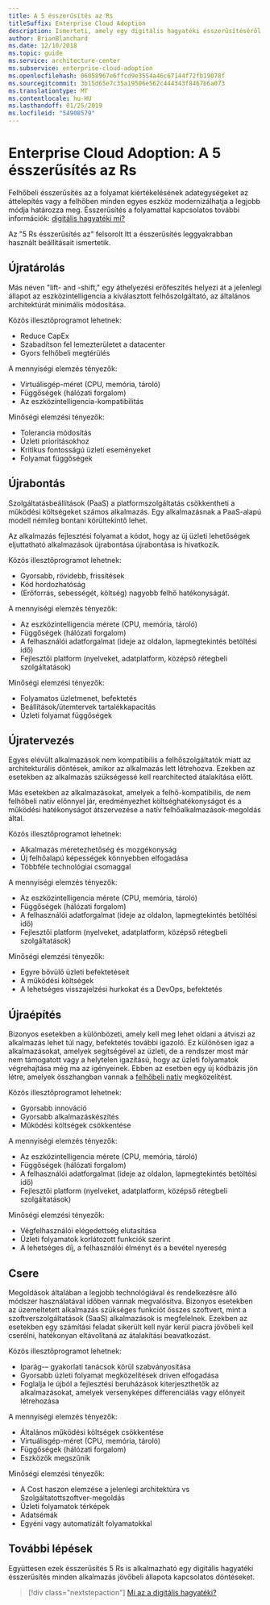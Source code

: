 ```yaml
---
title: A 5 ésszerűsítés az Rs
titleSuffix: Enterprise Cloud Adoption
description: Ismerteti, amely egy digitális hagyatéki ésszerűsítéséről esetén érhetők el a beállításokat
author: BrianBlanchard
ms.date: 12/10/2018
ms.topic: guide
ms.service: architecture-center
ms.subservice: enterprise-cloud-adoption
ms.openlocfilehash: 06058967e6ffcd9e3554a46c67144f72fb19078f
ms.sourcegitcommit: 3b15d65e7c35a19506e562c444343f8467b6a073
ms.translationtype: MT
ms.contentlocale: hu-HU
ms.lasthandoff: 01/25/2019
ms.locfileid: "54908579"
---
```

# <a name="enterprise-cloud-adoption-the-5-rs-of-rationalization"></a>Enterprise Cloud Adoption: A 5 ésszerűsítés az Rs

Felhőbeli ésszerűsítés az a folyamat kiértékelésének adategységeket az áttelepítés vagy a felhőben minden egyes eszköz modernizálhatja a legjobb módja határozza meg. Ésszerűsítés a folyamattal kapcsolatos további információk: [digitális hagyatéki mi?](overview.md)

Az "5 Rs ésszerűsítés az" felsorolt Itt a ésszerűsítés leggyakrabban használt beállításait ismertetik.

## <a name="rehost"></a>Újratárolás

Más néven "lift- and -shift," egy áthelyezési erőfeszítés helyezi át a jelenlegi állapot az eszközintelligencia a kiválasztott felhőszolgáltató, az általános architektúrát minimális módosítása.

Közös illesztőprogramot lehetnek:

* Reduce CapEx
* Szabadítson fel lemezterületet a datacenter
* Gyors felhőbeli megtérülés

A mennyiségi elemzés tényezők:

* Virtuálisgép-méret (CPU, memória, tároló)
* Függőségek (hálózati forgalom)
* Az eszközintelligencia-kompatibilitás

Minőségi elemzési tényezők:

* Tolerancia módosítás
* Üzleti prioritásokhoz
* Kritikus fontosságú üzleti eseményeket
* Folyamat függőségek

## <a name="refactor"></a>Újrabontás

Szolgáltatásbeállítások (PaaS) a platformszolgáltatás csökkentheti a működési költségeket számos alkalmazás. Egy alkalmazásnak a PaaS-alapú modell némileg bontani körültekintő lehet.

Az alkalmazás fejlesztési folyamat a kódot, hogy az új üzleti lehetőségek eljuttatható alkalmazások újrabontása újrabontása is hivatkozik.

Közös illesztőprogramot lehetnek:

* Gyorsabb, rövidebb, frissítések
* Kód hordozhatóság
* (Erőforrás, sebességét, költség) nagyobb felhő hatékonyságát.

A mennyiségi elemzés tényezők:

* Az eszközintelligencia mérete (CPU, memória, tároló)
* Függőségek (hálózati forgalom)
* A felhasználói adatforgalmat (ideje az oldalon, lapmegtekintés betöltési idő)
* Fejlesztői platform (nyelveket, adatplatform, középső rétegbeli szolgáltatások)

Minőségi elemzési tényezők:

* Folyamatos üzletmenet, befektetés
* Beállítások/ütemtervek tartalékkapacitás
* Üzleti folyamat függőségek

## <a name="rearchitect"></a>Újratervezés

Egyes elévült alkalmazások nem kompatibilis a felhőszolgáltatók miatt az architekturális döntések, amikor az alkalmazás lett létrehozva. Ezekben az esetekben az alkalmazás szükségessé kell rearchitected átalakítása előtt.

Más esetekben az alkalmazásokat, amelyek a felhő-kompatibilis, de nem felhőbeli natív előnnyel jár, eredményezhet költséghatékonyságot és a működési hatékonyságot átszervezése a natív felhőalkalmazások-megoldás által.

Közös illesztőprogramot lehetnek:

* Alkalmazás méretezhetőség és mozgékonyság
* Új felhőalapú képességek könnyebben elfogadása
* Többféle technológiai csomaggal

A mennyiségi elemzés tényezők:

* Az eszközintelligencia mérete (CPU, memória, tároló)
* Függőségek (hálózati forgalom)
* A felhasználói adatforgalmat (ideje az oldalon, lapmegtekintés betöltési idő)
* Fejlesztői platform (nyelveket, adatplatform, középső rétegbeli szolgáltatások)

Minőségi elemzési tényezők:

* Egyre bővülő üzleti befektetéseit
* A működési költségek
* A lehetséges visszajelzési hurkokat és a DevOps, befektetés

## <a name="rebuild"></a>Újraépítés

Bizonyos esetekben a különbözeti, amely kell meg lehet oldani a átviszi az alkalmazás lehet túl nagy, befektetés további igazoló. Ez különösen igaz a alkalmazásokat, amelyek segítségével az üzleti, de a rendszer most már nem támogatott vagy a helytelen igazítású, hogy az üzleti folyamatok végrehajtása még ma az igényeinek. Ebben az esetben egy új kódbázis jön létre, amelyek összhangban vannak a [felhőbeli natív](https://azure.microsoft.com/overview/cloudnative/) megközelítést.

Közös illesztőprogramot lehetnek:

* Gyorsabb innováció
* Gyorsabb alkalmazáskészítés
* Működési költségek csökkentése

A mennyiségi elemzés tényezők:

* Az eszközintelligencia mérete (CPU, memória, tároló)
* Függőségek (hálózati forgalom)
* A felhasználói adatforgalmat (ideje az oldalon, lapmegtekintés betöltési idő)
* Fejlesztői platform (nyelveket, adatplatform, középső rétegbeli szolgáltatások)

Minőségi elemzési tényezők:

* Végfelhasználói elégedettség elutasítása
* Üzleti folyamatok korlátozott funkciók szerint
* A lehetséges díj, a felhasználói élményt és a bevétel nyereség

## <a name="replace"></a>Csere

Megoldások általában a legjobb technológiával és rendelkezésre álló módszer használatával időben vannak megvalósítva. Bizonyos esetekben az üzemeltetett alkalmazás szükséges funkciót összes szoftvert, mint a szoftverszolgáltatások (SaaS) alkalmazások is megfelelnek. Ezekben az esetekben egy számítási feladat sikerült kell nyár kerül piacra jövőbeli kell cserélni, hatékonyan eltávolítaná az átalakítási beavatkozást.

Közös illesztőprogramot lehetnek:

* Iparág-– gyakorlati tanácsok körül szabványosítása
* Gyorsabb üzleti folyamat megközelítések driven elfogadása
* Foglalja le újból a fejlesztési beruházások kiterjeszthetők az alkalmazásokat, amelyek versenyképes differenciálás vagy előnyeit létrehozása

A mennyiségi elemzés tényezők:

* Általános működési költségek csökkentése
* Virtuálisgép-méret (CPU, memória, tároló)
* Függőségek (hálózati forgalom)
* Eszközök megszűnik

Minőségi elemzési tényezők:

* A Cost haszon elemzése a jelenlegi architektúra vs Szolgáltatottszoftver-megoldás
* Üzleti folyamatok térképek
* Adatsémák
* Egyéni vagy automatizált folyamatokkal

## <a name="next-steps"></a>További lépések

Együttesen ezek ésszerűsítés 5 Rs is alkalmazható egy digitális hagyatéki ésszerűsítés minden alkalmazás jövőbeli állapota kapcsolatos döntéseket.

> [!div class="nextstepaction"]
> [Mi az a digitális hagyatéki?](overview.md)

